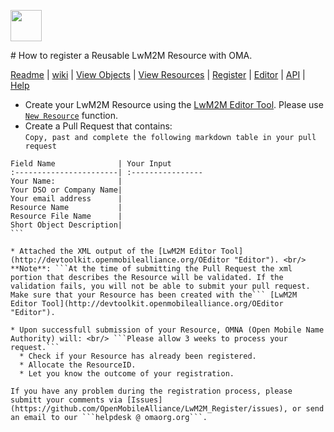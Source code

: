 <p>
	<img src="https://pbs.twimg.com/profile_images/461906120211062784/bJ84SApS.jpeg" width="50">
</p>
# How to register a Reusable LwM2M Resource with OMA.

[Readme](/README.md) | [wiki](https://github.com/OpenMobileAlliance/LwM2M_Register/wiki) | [View Objects](https://github.com/OpenMobileAlliance/LwM2M_Register#objectid-classes) | [View Resources](/Reusable_Resources.md) | [Register](https://github.com/OpenMobileAlliance/LwM2M_Register#register) | [Editor](http://devtoolkit.openmobilealliance.org/OEditor) | [API](https://github.com/OpenMobileAlliance/LwM2M_Register/blob/master/RESTful_API.md) | [Help]()

* Create your LwM2M Resource using the [LwM2M Editor Tool](http://devtoolkit.openmobilealliance.org/OEditor "Editor"). Please use [```New Resource```](http://devtoolkit.openmobilealliance.org/OEditor/LWMOEdit) function.
* Create a Pull Request that contains: <br/> ``` Copy, past and complete the following markdown table in your pull request ```

````
Field Name              | Your Input
:-----------------------| :----------------
Your Name:              |
Your DSO or Company Name|
Your email address      | 
Resource Name           |
Resource File Name      |
Short Object Description|
```

* Attached the XML output of the [LwM2M Editor Tool](http://devtoolkit.openmobilealliance.org/OEditor "Editor"). <br/>
**Note**: ```At the time of submitting the Pull Request the xml portion that describes the Resource will be validated. If the validation fails, you will not be able to submit your pull request. Make sure that your Resource has been created with the``` [LwM2M Editor Tool](http://devtoolkit.openmobilealliance.org/OEditor "Editor").

* Upon successfull submission of your Resource, OMNA (Open Mobile Name Authority) will: <br/> ```Please allow 3 weeks to process your request.```
  * Check if your Resource has already been registered.
  * Allocate the ResourceID.
  * Let you know the outcome of your registration.

If you have any problem during the registration process, please submitt your comments via [Issues](https://github.com/OpenMobileAlliance/LwM2M_Register/issues), or send an email to our ```helpdesk @ omaorg.org```.
  
